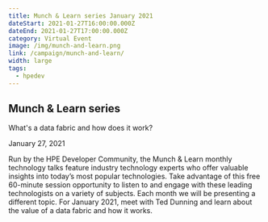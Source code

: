 ```yaml
---
title: Munch & Learn series January 2021
dateStart: 2021-01-27T16:00:00.000Z
dateEnd: 2021-01-27T17:00:00.000Z
category: Virtual Event
image: /img/munch-and-learn.png
link: /campaign/munch-and-learn/
width: large
tags:
  - hpedev
---
```

## Munch & Learn series
What's a data fabric and how does it work?

January 27, 2021

Run by the HPE Developer Community, the Munch & Learn monthly technology talks feature industry technology experts who offer valuable insights into today’s most popular technologies. Take advantage of this free 60-minute session opportunity to listen to and engage with these leading technologists on a variety of subjects. Each month we will be presenting a different topic. For January 2021, meet with Ted Dunning and learn about the value of a data fabric and how it works.